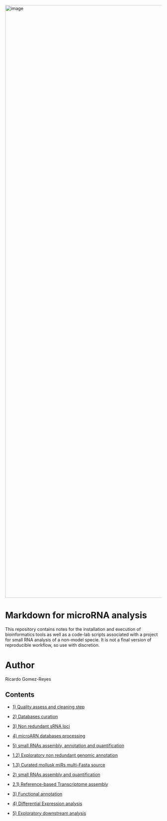 <img width="1900" alt="image" src="https://github.com/RJEGR/Small-RNASeq-data-analysis/assets/24900266/25f02637-e9a2-4911-ab58-421c72ad6c44">

# Markdown for microRNA analysis
This repository contains notes for the installation and execution of bioinformatics tools as well as a code-lab scripts associated with a project for small RNA analysis of a non-model specie. It is not a final version of reproducible workflow, so use with discretion.

# Author
Ricardo Gomez-Reyes

## Contents
- [1) Quality assess and cleaning step](https://github.com/RJEGR/Small-RNASeq-data-analysis/blob/master/A_UPSTREAM/PREPROCESSING.md)
- [2) Databases curation](https://github.com/RJEGR/Small-RNASeq-data-analysis/blob/master/A_UPSTREAM/DATABASES.md)
- [3) Non redundant sRNA loci](https://github.com/RJEGR/Small-RNASeq-data-analysis/tree/master/B_srna_loci_finder)
- [4) microARN databases processing](https://github.com/RJEGR/Small-RNASeq-data-analysis/tree/master/MICRORNA_DB)
- [5) small RNAs assembly, annotation and quantification](https://github.com/RJEGR/Small-RNASeq-data-analysis/blob/master/A_UPSTREAM/SHORTSTACKS4.md)


- [1.2) Exploratory non redundant genomic annotation](https://github.com/RJEGR/Small-RNASeq-data-analysis/blob/master/BUILD_GENOMIC_MASK.R)
- [1.3) Curated mollusk miRs multi-Fasta source](https://github.com/RJEGR/Small-RNASeq-data-analysis/blob/master/GENOME_WIDE_MIRS_MOLLUSK.R)
- [2) small RNAs assembly and quantification](https://github.com/RJEGR/Small-RNASeq-data-analysis/blob/master/SHORTSTACKS.md)
- [2.1) Reference-based Transcriptome assembly](https://github.com/RJEGR/Small-RNASeq-data-analysis/blob/master/REFBASED_TRANSCRIPTOME_ASSEMBLY.md)
- [3) Functional annotation](https://github.com/RJEGR/Small-RNASeq-data-analysis/blob/master/MIRS_FUNCTIONAL_ANNOT.md)
- [4) Differential Expression analysis](https://github.com/RJEGR/Small-RNASeq-data-analysis/tree/master/DOWNSTREAM/DIFFEXP) 
- [5) Exploratory downstream analysis](https://github.com/RJEGR/Small-RNASeq-data-analysis/blob/master/DOWNSTREAM/DIFFEXP/PROFILING_LIBS_BY_READ_LENGTH.R)
